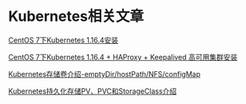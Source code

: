 # Kubernetes相关文章

[CentOS 7下Kubernetes 1.16.4安装](kubernetes-1.16.4-centos-7-installation.md)

[CentOS 7下Kubernetes 1.16.4 + HAProxy + Keepalived 高可用集群安装](kubernetes-1.16.4-haproxy-keepalived-centos-7-installation.md)

[Kubernetes存储卷介绍-emptyDir/hostPath/NFS/configMap](kubernetes-storage-volume.md)

[Kubernetes持久化存储PV、PVC和StorageClass介绍](kubernetes-pv-pvc-storageclass.md)